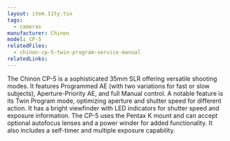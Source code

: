 ```yaml
---
layout: item.11ty.tsx
tags:
  - cameras
manufacturer: Chinon
model: CP-5
relatedFiles:
  - chinon-cp-5-twin-program-service-manual
relatedLinks:
---
```


The Chinon CP-5 is a sophisticated 35mm SLR offering versatile shooting modes. It features Programmed AE (with two variations for fast or slow subjects), Aperture-Priority AE, and full Manual control. A notable feature is its Twin Program mode, optimizing aperture and shutter speed for different action. It has a bright viewfinder with LED indicators for shutter speed and exposure information. The CP-5 uses the Pentax K mount and can accept optional autofocus lenses and a power winder for added functionality. It also includes a self-timer and multiple exposure capability.
